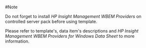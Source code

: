 #Note

Do not forget to install _HP Insight Management WBEM Providers_ on controlled server pack before using template.


Please refer to template's, data item's descriptions and _HP Insight Management WBEM Providers for Windows Data Sheet_ to more information.


